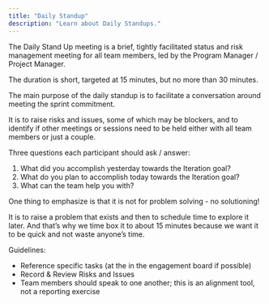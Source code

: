 ```yaml
---
title: "Daily Standup"
description: "Learn about Daily Standups."
---
```


The Daily Stand Up meeting is a brief, tightly facilitated status and risk management meeting for all team members, led by the Program Manager / Project Manager.

The duration is short, targeted at 15 minutes, but no more than 30 minutes.

The main purpose of the daily standup is to facilitate a conversation around meeting the sprint commitment.

It is to raise risks and issues, some of which may be blockers, and to identify if other meetings or sessions need to be held either with all team members or just a couple.

Three questions each participant should ask / answer:

1. What did you accomplish yesterday towards the Iteration goal?
2. What do you plan to accomplish today towards the Iteration goal?
3. What can the team help you with?

One thing to emphasize is that it is not for problem solving - no solutioning!

It is to raise a problem that exists and then to schedule time to explore it later. And that’s why we time box it to about 15 minutes because we want it to be quick and not waste anyone’s time.

Guidelines:

* Reference specific tasks (at the in the engagement board if possible)
* Record & Review Risks and Issues
* Team members should speak to one another; this is an alignment tool, not a reporting exercise